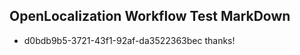 ## OpenLocalization Workflow Test MarkDown
* d0bdb9b5-3721-43f1-92af-da3522363bec thanks!

<!--HONumber=Jul16_HO4-->


